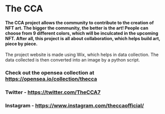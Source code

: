 # The CCA
#### The CCA project allows the community to contribute to the creation of NFT art. The bigger the community, the better is the art! People can choose from 9 different colors, which will be inculcated in the upcoming NFT. After all, this project is all about collaboration, which helps build art, piece by piece.
The project website is made using Wix, which helps in data collection. The data collected is then converted into an image by a python script.
### Check out the opensea collection at https://opensea.io/collection/thecca
### Twitter - https://twitter.com/TheCCA7
### Instagram - https://www.instagram.com/theccaofficial/
